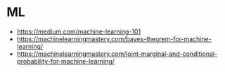 # ML

* https://medium.com/machine-learning-101
* https://machinelearningmastery.com/bayes-theorem-for-machine-learning/
* https://machinelearningmastery.com/joint-marginal-and-conditional-probability-for-machine-learning/
